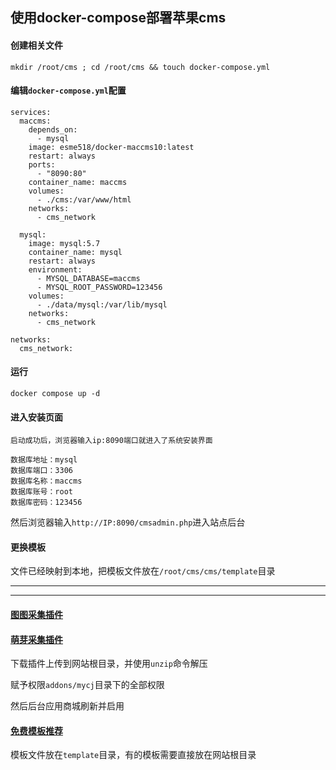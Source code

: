 ## 使用docker-compose部署苹果cms

#### 创建相关文件

```
mkdir /root/cms ; cd /root/cms && touch docker-compose.yml
```

#### 编辑`docker-compose.yml`配置

```
services:
  maccms:
    depends_on:
      - mysql
    image: esme518/docker-maccms10:latest
    restart: always
    ports:
      - "8090:80"
    container_name: maccms
    volumes:
      - ./cms:/var/www/html
    networks:
      - cms_network

  mysql:
    image: mysql:5.7
    container_name: mysql
    restart: always
    environment:
      - MYSQL_DATABASE=maccms
      - MYSQL_ROOT_PASSWORD=123456
    volumes:
      - ./data/mysql:/var/lib/mysql
    networks:
      - cms_network

networks:
  cms_network:
```


#### 运行
```
docker compose up -d
```


#### 进入安装页面

```
启动成功后，浏览器输入ip:8090端口就进入了系统安装界面

数据库地址：mysql
数据库端口：3306
数据库名称：maccms
数据库账号：root
数据库密码：123456
```


然后浏览器输入`http://IP:8090/cmsadmin.php`进入站点后台


#### 更换模板

文件已经映射到本地，把模板文件放在`/root/cms/cms/template`目录



---
---

#### [图图采集插件](https://maccmsbox.com/details416.html)

#### [萌芽采集插件](https://www.mycj.pro/mycj-down)

下载插件上传到网站根目录，并使用`unzip`命令解压

赋予权限`addons/mycj`目录下的全部权限

然后后台应用商城刷新并启用

#### [免费模板推荐](https://www.maccmsbox.com/)

模板文件放在`template`目录，有的模板需要直接放在网站根目录
